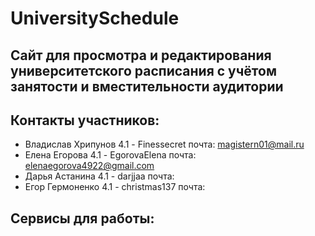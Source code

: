 # UniversitySchedule
## Сайт для просмотра и редактирования университетского расписания с учётом занятости и вместительности аудитории
 
## Контакты участников:
 * Владислав Хрипунов 4.1  - Finessecret   почта: magistern01@mail.ru 
 * Елена Егорова 4.1 - EgorovaElena        почта: elenaegorova4922@gmail.com
 * Дарья Астанина 4.1 - darjjaa            почта:
 * Егор Гермоненко 4.1 - christmas137      почта:
## Сервисы для работы:
